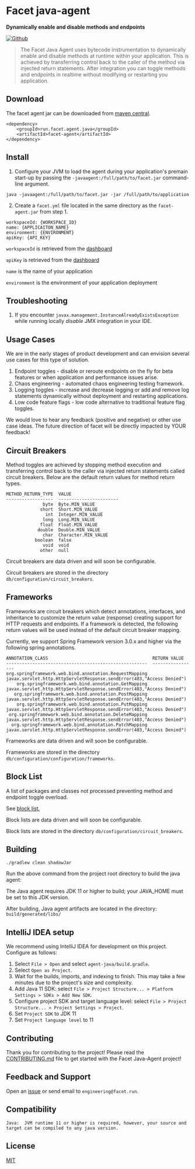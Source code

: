 # Facet java-agent
**Dynamically enable and disable methods and endpoints**

[![Github](https://github.com/facet-tech/agent-java/actions/workflows/main.yml/badge.svg)](https://github.com/facet-tech/agent-java/actions/workflows/main.yml/badge.svg)


> The Facet Java Agent uses bytecode instrumentation to dynamically enable and disable methods at runtime within your application.
> This is achieved by transferring control back to the caller of the method via injected return statements.
> After integration you can toggle methods and endpoints in realtime without modifying or restarting you application.

## Download
The facet agent jar can be downloaded from [maven central](https://search.maven.org/artifact/run.facet.agent.java/facet-agent).
```
<dependency>
    <groupId>run.facet.agent.java</groupId>
    <artifactId>facet-agent</artifactId>
</dependency>
```

## Install
1. Configure your JVM to load the agent during your application's premain start-up by passing the `-javaagent:/full/path/to/facet.jar` command-line argument.
```
java -javaagent:/full/path/to/facet.jar -jar /full/path/to/application
```

2. Create a `facet.yml` file located in the same directory as the `facet-agent.jar` from step 1.

```
workspaceId: {WORKSPACE_ID}
name: {APPLICAITON_NAME}
environment: {ENVIRONMENT}
apiKey: {API_KEY}
```

`workspaceId` is retrieved from the [dashboard](http://app.facet.run/)

`apiKey` is retrieved from the [dashboard](http://app.facet.run/)

`name` is the name of your application

`environment` is the environment of your application deployment

## Troubleshooting
1. If you encounter `javax.management.InstanceAlreadyExistsException` while running locally *disable* JMX integration in your IDE.



## Usage Cases
We are in the early stages of product development and can envision several use cases for this type of solution.   
1. Endpoint toggles - disable or reroute endpoints on the fly for beta features or when application and performance issues arise.
1. Chaos engineering - automated chaos engineering testing framework.
1. Logging toggles - increase and  decrease logging or add and remove log statements dynamically without deployment and restarting applications.
1. Low code feature flags - low code alternative to traditional feature flag toggles.

We would love to hear any feedback (positive and negative) or other use case ideas.  The future direction of facet will be directly impacted by YOUR feedback!

## Circuit Breakers

Method toggles are achieved by stopping method execution and transferring control back to the caller via injected return statements called circuit breakers.  Below are the default return values for method return types.

```
METHOD_RETURN_TYPE  VALUE
------------------  -----------------------
              byte  Byte.MIN_VALUE
             short  Short.MIN_VALUE
               int  Integer.MIN_VALUE
              long  Long.MIN_VALUE
             float  Float.MIN_VALUE
            double  Double.MIN_VALUE
              char  Character.MIN_VALUE
           boolean  false
              void  void
             other  null
```
Circuit breakers are data driven and will soon be configurable.

Circuit breakers are stored in the directory `db/configuration/circuit_breakers`.

## Frameworks

Frameworks are circuit breakers which detect annotations, interfaces, and inheritance to customize the return value (response) creating support for HTTP requests and endpoints.  If a framework is detected, the following return values will be used instead of the default circuit breaker mapping.

Currently, we support Spring Framework version 3.0.x and higher via the following spring annotations.

```
ANNOTATION_CLASS                                        RETURN VALUE
------------------------------------------------------  -----------------
org.springframework.web.bind.annotation.RequestMapping  javax.servlet.http.HttpServletResponse.sendError(403,"Access Denied")
    org.springframework.web.bind.annotation.GetMapping  javax.servlet.http.HttpServletResponse.sendError(403,"Access Denied")
   org.springframework.web.bind.annotation.PostMapping  javax.servlet.http.HttpServletResponse.sendError(403,"Access Denied")
    org.springframework.web.bind.annotation.PutMapping  javax.servlet.http.HttpServletResponse.sendError(403,"Access Denied")
 org.springframework.web.bind.annotation.DeleteMapping  javax.servlet.http.HttpServletResponse.sendError(403,"Access Denied")
  org.springframework.web.bind.annotation.PatchMapping  javax.servlet.http.HttpServletResponse.sendError(403,"Access Denied")
```
Frameworks are data driven and will soon be configurable.

Frameworks are stored in the directory `db/configuration/configuration/frameworks`.

## Block List
A list of packages and classes not processed preventing method and endpoint toggle overload.

See [block list.](db/configuration/block_list/default.json)

Block lists are data driven and will soon be configurable.

Block lists are stored in the directory `db/configuration/circuit_breakers`.

## Building

`./gradlew clean shadowJar`

Run the above command from the project root directory to build the java agent:

The Java agent requires JDK 11 or higher to build; your JAVA_HOME must be set to this JDK version.

After building, Java agent artifacts are located in the directory: `build/generated/libs/`

## IntelliJ IDEA setup

We recommend using IntelliJ IDEA for development on this project. Configure as follows:

1. Select `File > Open` and select `agent-java/build.gradle`.
1. Select `Open as Project`.
1. Wait for the builds, imports, and indexing to finish. This may take a few minutes due to the project's size and complexity.
1. Add Java 11 SDK: select `File > Project Structure... > Platform Settings > SDKs > Add New SDK`.
1. Configure project SDK and target language level: select `File > Project Structure... > Project Settings > Project`.
1. Set `Project SDK` to JDK 11
1. Set `Project language level` to 11


## Contributing

Thank you for contributing to the project! Please read the [CONTRIBUTING.md](./CONTRIBUTING.md) file to get started with the Facet Java-Agent project!

## Feedback and Support

Open an [issue](https://github.com/facet-tech/agent-java/issues) or send email to `engineering@facet.run`.

## Compatibility
```
Java:  JVM runtime 11 or higher is required, however, your source and target can be compiled to any java version.
```

## License

[MIT](./LICENSE)